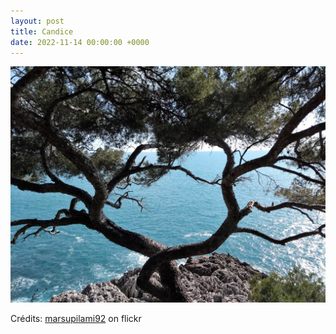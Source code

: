 ```yaml
---
layout: post
title: Candice
date: 2022-11-14 00:00:00 +0000
---
```


![Candice](/images/2022-11-14.jpg)

Crédits: [marsupilami92](https://www.flickr.com/people/marsupilami92/) on flickr
